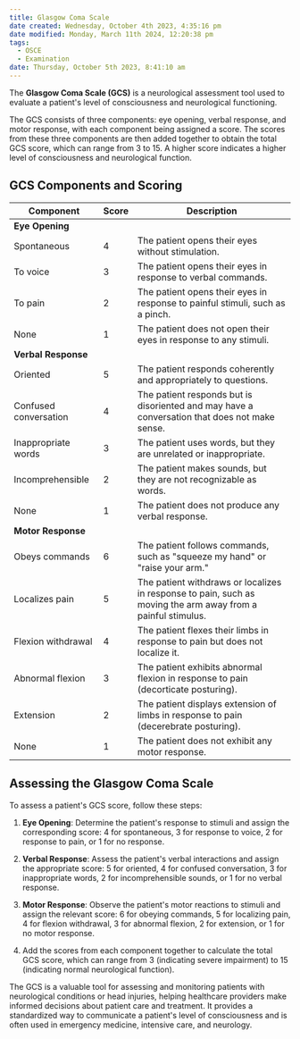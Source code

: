 ```yaml
---
title: Glasgow Coma Scale
date created: Wednesday, October 4th 2023, 4:35:16 pm
date modified: Monday, March 11th 2024, 12:20:38 pm
tags:
  - OSCE
  - Examination
date: Thursday, October 5th 2023, 8:41:10 am
---
```

The **Glasgow Coma Scale (GCS)** is a neurological assessment tool used to evaluate a patient's level of consciousness and neurological functioning.

The GCS consists of three components: eye opening, verbal response, and motor response, with each component being assigned a score. The scores from these three components are then added together to obtain the total GCS score, which can range from 3 to 15. A higher score indicates a higher level of consciousness and neurological function. 
## GCS Components and Scoring

|Component|Score|Description|
|---|---|---|
|**Eye Opening**|||
|Spontaneous|4|The patient opens their eyes without stimulation.|
|To voice|3|The patient opens their eyes in response to verbal commands.|
|To pain|2|The patient opens their eyes in response to painful stimuli, such as a pinch.|
|None|1|The patient does not open their eyes in response to any stimuli.|
|**Verbal Response**|||
|Oriented|5|The patient responds coherently and appropriately to questions.|
|Confused conversation|4|The patient responds but is disoriented and may have a conversation that does not make sense.|
|Inappropriate words|3|The patient uses words, but they are unrelated or inappropriate.|
|Incomprehensible|2|The patient makes sounds, but they are not recognizable as words.|
|None|1|The patient does not produce any verbal response.|
|**Motor Response**|||
|Obeys commands|6|The patient follows commands, such as "squeeze my hand" or "raise your arm."|
|Localizes pain|5|The patient withdraws or localizes in response to pain, such as moving the arm away from a painful stimulus.|
|Flexion withdrawal|4|The patient flexes their limbs in response to pain but does not localize it.|
|Abnormal flexion|3|The patient exhibits abnormal flexion in response to pain (decorticate posturing).|
|Extension|2|The patient displays extension of limbs in response to pain (decerebrate posturing).|
|None|1|The patient does not exhibit any motor response.|

## Assessing the Glasgow Coma Scale

To assess a patient's GCS score, follow these steps:

1. **Eye Opening**: Determine the patient's response to stimuli and assign the corresponding score: 4 for spontaneous, 3 for response to voice, 2 for response to pain, or 1 for no response.

2. **Verbal Response**: Assess the patient's verbal interactions and assign the appropriate score: 5 for oriented, 4 for confused conversation, 3 for inappropriate words, 2 for incomprehensible sounds, or 1 for no verbal response.

3. **Motor Response**: Observe the patient's motor reactions to stimuli and assign the relevant score: 6 for obeying commands, 5 for localizing pain, 4 for flexion withdrawal, 3 for abnormal flexion, 2 for extension, or 1 for no motor response.

4. Add the scores from each component together to calculate the total GCS score, which can range from 3 (indicating severe impairment) to 15 (indicating normal neurological function).


The GCS is a valuable tool for assessing and monitoring patients with neurological conditions or head injuries, helping healthcare providers make informed decisions about patient care and treatment. It provides a standardized way to communicate a patient's level of consciousness and is often used in emergency medicine, intensive care, and neurology.